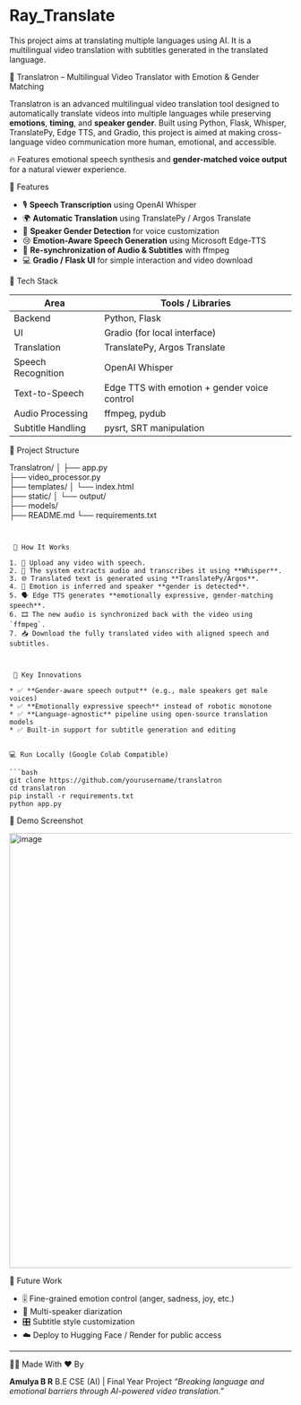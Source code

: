 # Ray_Translate
This project aims at translating multiple languages using AI. It is a multilingual video translation with subtitles generated in the translated language.

🎥 Translatron – Multilingual Video Translator with Emotion & Gender Matching

Translatron is an advanced multilingual video translation tool designed to automatically translate videos into multiple languages while preserving **emotions**, **timing**, and **speaker gender**. Built using Python, Flask, Whisper, TranslatePy, Edge TTS, and Gradio, this project is aimed at making cross-language video communication more human, emotional, and accessible.

🔥 Features emotional speech synthesis and **gender-matched voice output** for a natural viewer experience.


 🚀 Features

* 🎙️ **Speech Transcription** using OpenAI Whisper
* 🌍 **Automatic Translation** using TranslatePy / Argos Translate
* 🧠 **Speaker Gender Detection** for voice customization
* 😢 **Emotion-Aware Speech Generation** using Microsoft Edge-TTS
* 📼 **Re-synchronization of Audio & Subtitles** with ffmpeg
* 💻 **Gradio / Flask UI** for simple interaction and video download


🧠 Tech Stack

| Area               | Tools / Libraries                            |
| ------------------ | -------------------------------------------- |
| Backend            | Python, Flask                                |
| UI                 | Gradio (for local interface)                 |
| Translation        | TranslatePy, Argos Translate                 |
| Speech Recognition | OpenAI Whisper                               |
| Text-to-Speech     | Edge TTS with emotion + gender voice control |
| Audio Processing   | ffmpeg, pydub                                |
| Subtitle Handling  | pysrt, SRT manipulation                      |


 📂 Project Structure

Translatron/
│
├── app.py                      
├── video_processor.py         
├── templates/
│   └── index.html              
├── static/
│   └── output/                 
├── models/                     
├── README.md
└── requirements.txt
```


 🔧 How It Works

1. 🎥 Upload any video with speech.
2. 🧠 The system extracts audio and transcribes it using **Whisper**.
3. 🌐 Translated text is generated using **TranslatePy/Argos**.
4. 🕺 Emotion is inferred and speaker **gender is detected**.
5. 🗣️ Edge TTS generates **emotionally expressive, gender-matching speech**.
6. 🎞️ The new audio is synchronized back with the video using `ffmpeg`.
7. 📥 Download the fully translated video with aligned speech and subtitles.



 🌈 Key Innovations

* ✅ **Gender-aware speech output** (e.g., male speakers get male voices)
* ✅ **Emotionally expressive speech** instead of robotic monotone
* ✅ **Language-agnostic** pipeline using open-source translation models
* ✅ Built-in support for subtitle generation and editing


💻 Run Locally (Google Colab Compatible)

```bash
git clone https://github.com/yourusername/translatron
cd translatron
pip install -r requirements.txt
python app.py
```



📸 Demo Screenshot

<img width="1748" height="776" alt="image" src="https://github.com/user-attachments/assets/a39f8423-48f6-4ee9-a378-ec611f50a834" />


🧪 Future Work

* 🎚️ Fine-grained emotion control (anger, sadness, joy, etc.)
* 🧍 Multi-speaker diarization
* 🎛️ Subtitle style customization
* ☁️ Deploy to Hugging Face / Render for public access

---

 🙋‍♀️ Made With ❤️ By

**Amulya B R**
B.E CSE (AI) | Final Year Project
*“Breaking language and emotional barriers through AI-powered video translation.”*

